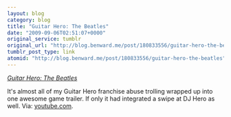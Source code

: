 ```yaml
---
layout: blog
category: blog
title: "Guitar Hero: The Beatles"
date: "2009-09-06T02:51:07+0000"
original_service: tumblr
original_url: "http://blog.benward.me/post/180833556/guitar-hero-the-beatles"
tumblr_post_type: link
atomid: "http://blog.benward.me/post/180833556/guitar-hero-the-beatles"
---
```

*[Guitar Hero: The Beatles](http://www.youtube.com/watch?v=Fry-oxfDM8I)*

It's almost all of my Guitar Hero franchise abuse trolling wrapped up into one awesome game trailer. If only it had integrated a swipe at DJ Hero as well.
Via: [youtube.com](http://www.youtube.com/watch?v=Fry-oxfDM8I).